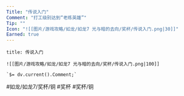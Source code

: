 ```yaml
---
Title: "传说入门"
Comment: "打工级别达到“老练英雄”"
Tip: ""
Icon: "![[图片/游戏攻略/如龙/如龙7 光与暗的去向/奖杯/传说入门.png|30]]"
Earned: true
---
```

```ad-common-bronze-trophy
title: 传说入门

![[图片/游戏攻略/如龙/如龙7 光与暗的去向/奖杯/传说入门.png|100]]

`$= dv.current().Comment;`

```

#如龙/如龙7/奖杯/铜 #奖杯 #奖杯/铜
